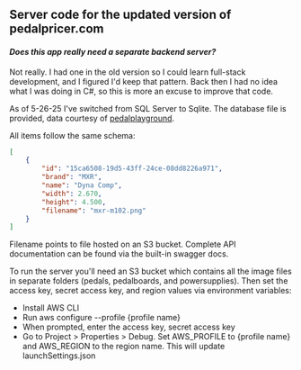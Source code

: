 Server code for the updated version of pedalpricer.com
---
#### <em>Does this app really need a separate backend server?</em>
Not really. I had one in the old version so I could learn full-stack development, and I figured I'd keep that pattern. Back then I had no idea what I was doing in C#, so this is more an excuse to improve that code.

As of 5-26-25 I've switched from SQL Server to Sqlite. The database file is provided, data courtesy of [pedalplayground](https://github.com/PedalPlayground/pedalplayground).

All items follow the same schema:
```json
[
    {
        "id": "15ca6508-19d5-43ff-24ce-08dd8226a971",
        "brand": "MXR",
        "name": "Dyna Comp",
        "width": 2.670,
        "height": 4.500,
        "filename": "mxr-m102.png"
    }
]
```

Filename points to file hosted on an S3 bucket.
Complete API documentation can be found via the built-in swagger docs.

To run the server you'll need an S3 bucket which contains all the image files in separate folders (pedals, pedalboards, and powersupplies). Then set the access key, secret access key, and region values via environment variables:
<ul>
    <li>Install AWS CLI</li>
    <li>Run aws configure --profile {profile name}</li>
    <li>When prompted, enter the access key, secret access key</li>
    <li>Go to Project > Properties > Debug. Set AWS_PROFILE to {profile name} and AWS_REGION to the region name. This will update launchSettings.json</li>
</ul>
